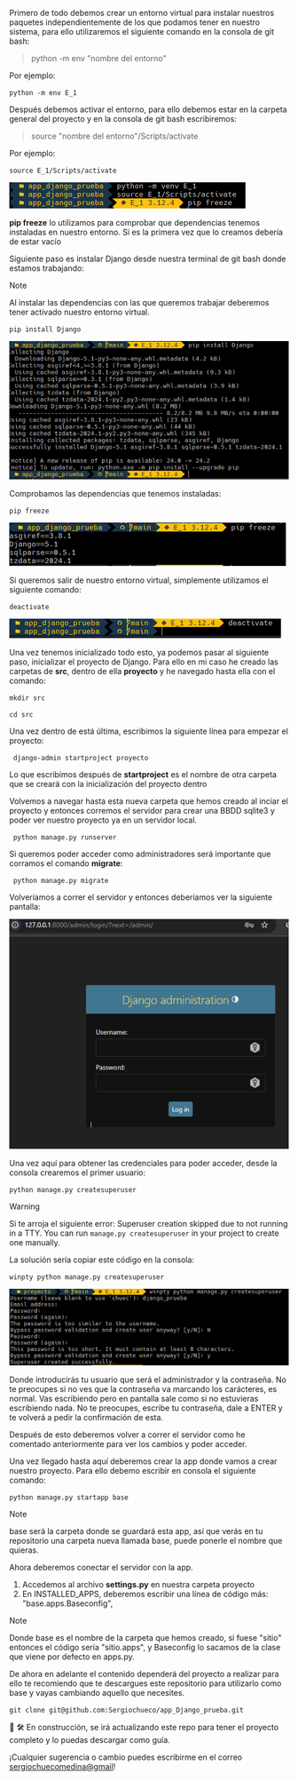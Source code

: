Primero de todo debemos crear un entorno virtual para instalar nuestros paquetes independientemente de los que podamos tener en nuestro sistema, para ello utilizaremos el siguiente comando en la consola de git bash:

> python -m env "nombre del entorno" 

Por ejemplo: 

<pre><code>python -m env E_1</code></pre>

Después debemos activar el entorno, para ello debemos estar en la carpeta general del proyecto y en la consola de git bash escribiremos:

>source "nombre del entorno"/Scripts/activate 

Por ejemplo: 

<pre><code>source E_1/Scripts/activate</code></pre>

![(https://github.com/Sergiochueco/app_Django_prueba/blob/main/assets/create_activate_VE.PNG)](https://github.com/Sergiochueco/app_Django_prueba/blob/main/assets/create_activate_ve.png)

**pip freeze** lo utilizamos para comprobar que dependencias tenemos instaladas en nuestro entorno. Si es la primera vez que lo creamos debería de estar vacío

Siguiente paso es instalar Django desde nuestra terminal de git bash donde estamos trabajando:

>[!NOTE]
> Al instalar las dependencias con las que queremos trabajar deberemos tener activado nuestro entorno virtual.

<pre><code>pip install Django</code></pre>

![(https://github.com/Sergiochueco/app_Django_prueba/blob/main/assets/create_activate_VE.PNG)](https://github.com/Sergiochueco/app_Django_prueba/blob/main/assets/install_Django.PNG)

Comprobamos las dependencias que tenemos instaladas:

<pre><code>pip freeze</code></pre>

![(https://github.com/Sergiochueco/app_Django_prueba/blob/main/assets/create_activate_VE.PNG)](https://github.com/Sergiochueco/app_Django_prueba/blob/main/assets/pip_freeze.PNG)


Si queremos salir de nuestro entorno virtual, simplemente utilizamos el siguiente comando:


<pre><code>deactivate</code></pre>

![(https://github.com/Sergiochueco/app_Django_prueba/blob/main/assets/create_activate_VE.PNG)](https://github.com/Sergiochueco/app_Django_prueba/blob/main/assets/deactivate.PNG)



Una vez tenemos inicializado todo esto, ya podemos pasar al siguiente paso, inicializar el proyecto de Django. Para ello en mi caso he creado las carpetas de **src**, dentro de ella **proyecto** y he navegado hasta ella con el comando:

<pre><code>mkdir src</code></pre>
<pre><code>cd src</code></pre>

Una vez dentro de está última, escribimos la siguiente línea para empezar el proyecto:

<pre><code> django-admin startproject proyecto </code></pre>

Lo que escribímos después de **startproject** es el nombre de otra carpeta que se creará con la inicialización del proyecto dentro

Volvemos a navegar hasta esta nueva carpeta que hemos creado al inciar el proyecto y entonces corremos el servidor para crear una BBDD sqlite3 y poder ver nuestro proyecto ya en un servidor local.

<pre><code> python manage.py runserver </code></pre>

Si queremos poder acceder como administradores será importante que corramos el comando **migrate**:

<pre><code> python manage.py migrate </code></pre>

Volveríamos a correr el servidor y entonces deberíamos ver la siguiente pantalla:

![(https://github.com/Sergiochueco/app_Django_prueba/blob/main/assets/create_activate_VE.PNG)](https://github.com/Sergiochueco/app_Django_prueba/blob/main/assets/interfaz_admin.PNG)

Una vez aquí para obtener las credenciales para poder acceder, desde la consola crearemos el primer usuario:

<pre><code>python manage.py createsuperuser</code></pre>



> [!WARNING]
> Si te arroja el siguiente error: 
>Superuser creation skipped due to not running in a TTY. You can run `manage.py createsuperuser` in your project to create one manually.

La solución sería copiar este código en la consola:

<pre><code>winpty python manage.py createsuperuser</code></pre>

![(https://github.com/Sergiochueco/app_Django_prueba/blob/main/assets/create_activate_VE.PNG)](https://github.com/Sergiochueco/app_Django_prueba/blob/main/assets/superuser.PNG)

Donde introducirás tu usuario que será el administrador y la contraseña. No te preocupes si no ves que la contraseña va marcando los carácteres, es normal. Vas escribiendo pero en pantalla sale como si no estuvieras escribiendo nada. No te preocupes, escribe tu contraseña, dale a ENTER y te volverá a pedir la confirmación de esta.

Después de esto deberemos volver a correr el servidor como he comentado anteriormente para ver los cambios y poder acceder.

Una vez llegado hasta aquí deberemos crear la app donde vamos a crear nuestro proyecto. Para ello debemo escribir en consola el siguiente comando:


<pre><code>python manage.py startapp base</code></pre>

>[!NOTE]
> base será la carpeta donde se guardará esta app, así que verás en tu repositorio una carpeta nueva llamada base, puede ponerle el nombre que quieras.

Ahora deberemos conectar el servidor con la app. 

1. Accedemos al archivo **settings.py** en nuestra carpeta proyecto
2. En INSTALLED_APPS, deberemos escribir una línea de código más: "base.apps.Baseconfig",

>[!NOTE]
> Donde base es el nombre de la carpeta que hemos creado, si fuese "sitio" entonces el código sería "sitio.apps", y Baseconfig lo sacamos de la clase que viene por defecto en apps.py.

De ahora en adelante el contenido dependerá del proyecto a realizar para ello te recomiendo que te descargues este repositorio para utilizarlo como base y vayas cambiando aquello que necesites.

<pre><code>git clone git@github.com:Sergiochueco/app_Django_prueba.git</code></pre>

:bell: :hammer_and_wrench: En construcción, se irá actualizando este repo para tener el proyecto completo y lo puedas descargar como guía.


¡Cualquier sugerencia o cambio puedes escribirme en el correo [sergiochuecomedina@gmail](mailto:sergiochuecomedina@gmail.com?subject=[GitHub]%20Buenas%20Sergio)!


